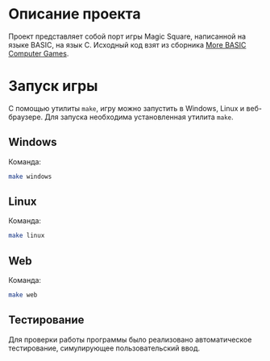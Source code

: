 # Описание проекта

Проект представляет собой порт игры Magic Square, написанной на языке BASIC, на язык C. Исходный код взят из сборника [More BASIC Computer Games](https://www.roug.org/retrocomputing/languages/basic/morebasicgames).

# Запуск игры

С помощью утилиты `make`, игру можно запустить в Windows, Linux и веб-браузере. Для запуска необходима установленная утилита `make`.

## Windows

Команда:
```bash
make windows
```


## Linux

Команда: 
```bash
make linux
```


## Web

Команда:
```bash
make web
```


## Тестирование

Для проверки работы программы было реализовано автоматическое тестирование, симулирующее пользовательский ввод.

